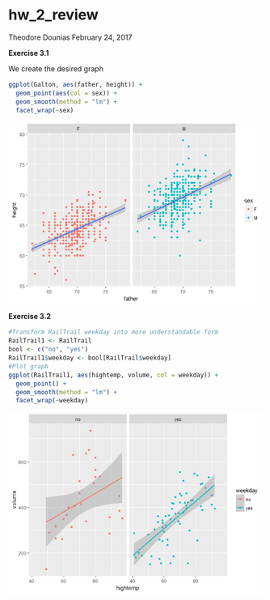 hw\_2\_review
================
Theodore Dounias
February 24, 2017

**Exercise 3.1**

We create the desired graph

``` r
ggplot(Galton, aes(father, height)) +
  geom_point(aes(col = sex)) +
  geom_smooth(method = "lm") +
  facet_wrap(~sex)
```

![](hw_2_revision_files/figure-markdown_github/unnamed-chunk-2-1.png)

**Exercise 3.2**

``` r
#Transform RailTrail weekday into more understandable form
RailTrail1 <- RailTrail
bool <- c("no", "yes")
RailTrail1$weekday <- bool[RailTrail$weekday]
#Plot graph
ggplot(RailTrail1, aes(hightemp, volume, col = weekday)) +
  geom_point() +
  geom_smooth(method = "lm") +
  facet_wrap(~weekday)
```

![](hw_2_revision_files/figure-markdown_github/unnamed-chunk-3-1.png)
